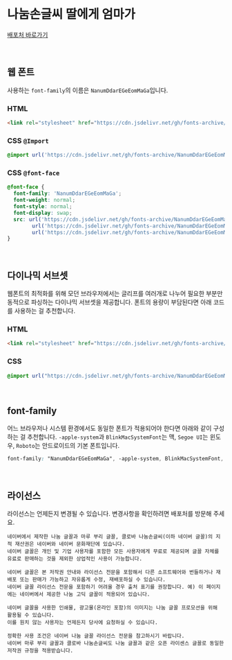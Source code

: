 # 나눔손글씨 딸에게 엄마가

[배포처 바로가기](https://hangeul.naver.com/fonts/search?f=clova)

&nbsp;

## 웹 폰트

사용하는 `font-family`의 이름은 `NanumDdarEGeEomMaGa`입니다.

### HTML

```html
<link rel="stylesheet" href="https://cdn.jsdelivr.net/gh/fonts-archive/NanumDdarEGeEomMaGa/NanumDdarEGeEomMaGa.css" type="text/css"/>
```

### CSS `@Import`

```css
@import url('https://cdn.jsdelivr.net/gh/fonts-archive/NanumDdarEGeEomMaGa/NanumDdarEGeEomMaGa.css');
```

### CSS `@font-face`

```css
@font-face {
  font-family: 'NanumDdarEGeEomMaGa';
  font-weight: normal;
  font-style: normal;
  font-display: swap;
  src: url('https://cdn.jsdelivr.net/gh/fonts-archive/NanumDdarEGeEomMaGa/NanumDdarEGeEomMaGa.woff2') format('woff2'),
        url('https://cdn.jsdelivr.net/gh/fonts-archive/NanumDdarEGeEomMaGa/NanumDdarEGeEomMaGa.woff') format('woff'),
        url('https://cdn.jsdelivr.net/gh/fonts-archive/NanumDdarEGeEomMaGa/NanumDdarEGeEomMaGa.ttf') format('truetype');
}
```

&nbsp;

## 다이나믹 서브셋

웹폰트의 최적화를 위해 모던 브라우저에서는 글리프를 여러개로 나누어 필요한 부분만 동적으로 파싱하는 다이나믹 서브셋을 제공합니다. 폰트의 용량이 부담된다면 아래 코드를 사용하는 걸 추천합니다.

### HTML

```html
<link rel="stylesheet" href="https://cdn.jsdelivr.net/gh/fonts-archive/NanumDdarEGeEomMaGa/subsets/NanumDdarEGeEomMaGa-dynamic-subset.css" type="text/css"/>
```

### CSS

```css
@import url("https://cdn.jsdelivr.net/gh/fonts-archive/NanumDdarEGeEomMaGa/subsets/NanumDdarEGeEomMaGa-dynamic-subset.css");
```

&nbsp;

## font-family

어느 브라우저나 시스템 환경에서도 동일한 폰트가 적용되어야 한다면 아래와 같이 구성하는 걸 추천합니다. `-apple-system`과 `BlinkMacSystemFont`는 맥, `Segoe UI`는 윈도우, `Roboto`는 안드로이드의 기본 폰트입니다.

```css
font-family: "NanumDdarEGeEomMaGa", -apple-system, BlinkMacSystemFont, "Segoe UI",Roboto, Oxygen, Ubuntu, Cantarell, "Open Sans", "Helvetica Neue", sans-serif;
```

&nbsp;

## 라이선스

라이선스는 언제든지 변경될 수 있습니다. 변경사항을 확인하려면 배포처를 방문해 주세요.

```
네이버에서 제작한 나눔 글꼴과 마루 부리 글꼴, 클로바 나눔손글씨(이하 네이버 글꼴)의 지적 재산권은 네이버와 네이버 문화재단에 있습니다.
네이버 글꼴은 개인 및 기업 사용자를 포함한 모든 사용자에게 무료로 제공되며 글꼴 자체를 유료로 판매하는 것을 제외한 상업적인 사용이 가능합니다.

네이버 글꼴은 본 저작권 안내와 라이선스 전문을 포함해서 다른 소프트웨어와 번들하거나 재배포 또는 판매가 가능하고 자유롭게 수정, 재배포하실 수 있습니다.
네이버 글꼴 라이선스 전문을 포함하기 어려울 경우 출처 표기를 권장합니다. 예) 이 페이지에는 네이버에서 제공한 나눔 고딕 글꼴이 적용되어 있습니다.

네이버 글꼴을 사용한 인쇄물, 광고물(온라인 포함)의 이미지는 나눔 글꼴 프로모션을 위해 활용될 수 있습니다.
이를 원치 않는 사용자는 언제든지 당사에 요청하실 수 있습니다.

정확한 사용 조건은 네이버 나눔 글꼴 라이선스 전문을 참고하시기 바랍니다.
네이버 마루 부리 글꼴과 클로바 나눔손글씨도 나눔 글꼴과 같은 오픈 라이센스 글꼴로 동일한 저작권 규정을 적용받습니다.
```
